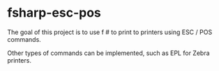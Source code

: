 # fsharp-esc-pos
The goal of this project is to use f # to print to printers using ESC / POS commands.

Other types of commands can be implemented, such as EPL for Zebra printers.
